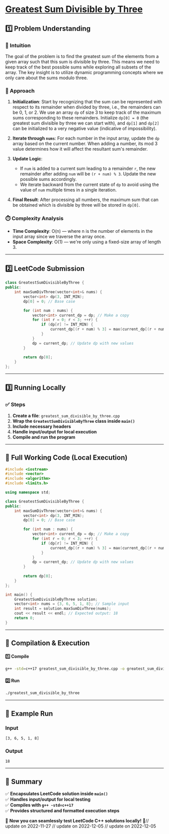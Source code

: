 # **[Greatest Sum Divisible by Three](https://leetcode.com/problems/greatest-sum-divisible-by-three/description/)**  

## **1️⃣ Problem Understanding**  
### **📌 Intuition**  
The goal of the problem is to find the greatest sum of the elements from a given array such that this sum is divisible by three. This means we need to keep track of the best possible sums while exploring all subsets of the array. The key insight is to utilize dynamic programming concepts where we only care about the sums modulo three.

### **🚀 Approach**  
1. **Initialization**: Start by recognizing that the sum can be represented with respect to its remainder when divided by three, i.e., the remainders can be 0, 1, or 2. We use an array `dp` of size 3 to keep track of the maximum sums corresponding to these remainders. Initialize `dp[0] = 0` (the greatest sum divisible by three we can start with), and `dp[1]` and `dp[2]` can be initialized to a very negative value (indicative of impossibility).

2. **Iterate through `nums`**: For each number in the input array, update the `dp` array based on the current number. When adding a number, its mod 3 value determines how it will affect the resultant sum's remainder. 

3. **Update Logic**: 
   - If `num` is added to a current sum leading to a remainder `r`, the new remainder after adding `num` will be `(r + num) % 3`. Update the new possible sums accordingly.
   - We iterate backward from the current state of `dp` to avoid using the value of `num` multiple times in a single iteration.

4. **Final Result**: After processing all numbers, the maximum sum that can be obtained which is divisible by three will be stored in `dp[0]`.

### **⏱️ Complexity Analysis**  
- **Time Complexity**: O(n) — where n is the number of elements in the input array since we traverse the array once.
- **Space Complexity**: O(1) — we're only using a fixed-size array of length 3.

---  

## **2️⃣ LeetCode Submission**  
```cpp
class GreatestSumDivisibleByThree {
public:
    int maxSumDivThree(vector<int>& nums) {
        vector<int> dp(3, INT_MIN);
        dp[0] = 0; // Base case

        for (int num : nums) {
            vector<int> current_dp = dp; // Make a copy
            for (int r = 0; r < 3; ++r) {
                if (dp[r] != INT_MIN) {
                    current_dp[(r + num) % 3] = max(current_dp[(r + num) % 3], dp[r] + num);
                }
            }
            dp = current_dp; // Update dp with new values
        }
        
        return dp[0];
    }
};  
```  

---  

## **3️⃣ Running Locally**  
### **✅ Steps**  
1. **Create a file**: `greatest_sum_divisible_by_three.cpp`  
2. **Wrap the `GreatestSumDivisibleByThree` class inside `main()`**  
3. **Include necessary headers**  
4. **Handle input/output for local execution**  
5. **Compile and run the program**  

---  

## **📝 Full Working Code (Local Execution)**  
```cpp
#include <iostream>
#include <vector>
#include <algorithm>
#include <limits.h>

using namespace std;

class GreatestSumDivisibleByThree {
public:
    int maxSumDivThree(vector<int>& nums) {
        vector<int> dp(3, INT_MIN);
        dp[0] = 0; // Base case

        for (int num : nums) {
            vector<int> current_dp = dp; // Make a copy
            for (int r = 0; r < 3; ++r) {
                if (dp[r] != INT_MIN) {
                    current_dp[(r + num) % 3] = max(current_dp[(r + num) % 3], dp[r] + num);
                }
            }
            dp = current_dp; // Update dp with new values
        }
        
        return dp[0];
    }
};

int main() {
    GreatestSumDivisibleByThree solution;
    vector<int> nums = {3, 6, 5, 1, 8}; // Sample input
    int result = solution.maxSumDivThree(nums);
    cout << result << endl; // Expected output: 18
    return 0;
}
```  

---  

## **🔧 Compilation & Execution**  
#### **1️⃣ Compile**  
```bash
g++ -std=c++17 greatest_sum_divisible_by_three.cpp -o greatest_sum_divisible_by_three
```  

#### **2️⃣ Run**  
```bash
./greatest_sum_divisible_by_three
```  

---  

## **🎯 Example Run**  
### **Input**  
```
[3, 6, 5, 1, 8]
```  
### **Output**  
```
18
```  

---  

## **📌 Summary**  
✅ **Encapsulates LeetCode solution inside `main()`**  
✅ **Handles input/output for local testing**  
✅ **Compiles with `g++ -std=c++17`**  
✅ **Provides structured and formatted execution steps**  

🚀 **Now you can seamlessly test LeetCode C++ solutions locally!** 🚀// update on 2022-11-27
// update on 2022-12-05
// update on 2022-12-05

